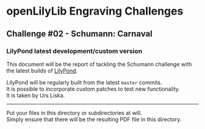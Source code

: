 # openLilyLib Engraving Challenges

## Challenge #02 - Schumann: Carnaval

### LilyPond latest development/custom version

This document will be the report of tackling the Schumann challenge
with the latest builds of
[LilyPond](http://lilypond.org).

LilyPond will be regularly built from the latest `master` commits.  
It is possible to incorporate custom patches to test new functionality.  
It is taken by Urs Liska.

---

Put your files in this directory or subdirectories at will.  
Simply ensure that there will be the resulting PDF file in this directory.
